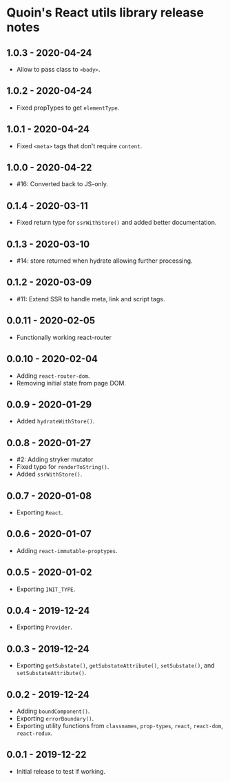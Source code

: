 # Quoin's React utils library release notes

## 1.0.3 - 2020-04-24

- Allow to pass class to `<body>`.

## 1.0.2 - 2020-04-24

- Fixed propTypes to get `elementType`.

## 1.0.1 - 2020-04-24

- Fixed `<meta>` tags that don't require `content`.

## 1.0.0 - 2020-04-22

- #16: Converted back to JS-only.

## 0.1.4 - 2020-03-11

- Fixed return type for `ssrWithStore()` and added better documentation.

## 0.1.3 - 2020-03-10

- #14: store returned when hydrate allowing further processing.

## 0.1.2 - 2020-03-09

- #11: Extend SSR to handle meta, link and script tags.

## 0.0.11 - 2020-02-05

- Functionally working react-router

## 0.0.10 - 2020-02-04

- Adding `react-router-dom`.
- Removing initial state from page DOM.

## 0.0.9 - 2020-01-29

- Added `hydrateWithStore()`.

## 0.0.8 - 2020-01-27

- #2: Adding stryker mutator
- Fixed typo for `renderToString()`.
- Added `ssrWithStore()`.

## 0.0.7 - 2020-01-08

- Exporting `React`.

## 0.0.6 - 2020-01-07

- Adding `react-immutable-proptypes`.

## 0.0.5 - 2020-01-02

- Exporting `INIT_TYPE`.

## 0.0.4 - 2019-12-24

- Exporting `Provider`.

## 0.0.3 - 2019-12-24

- Exporting `getSubstate()`, `getSubstateAttribute()`, `setSubstate()`, and `setSubstateAttribute()`.

## 0.0.2 - 2019-12-24

- Adding `boundComponent()`.
- Exporting `errorBoundary()`.
- Exporting utility functions from `classnames`, `prop-types`, `react`, `react-dom`, `react-redux`.

## 0.0.1 - 2019-12-22

- Initial release to test if working.
